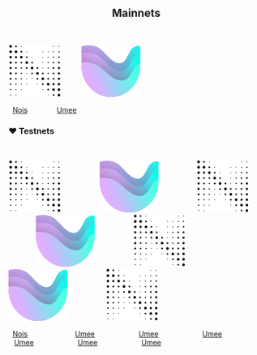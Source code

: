 <h2 align="center">Mainnets</h2>

<p>&nbsp;</p>

<img src="https://raw.githubusercontent.com/ShKmTr/test2/main/nois_black.svg" alt=""> &emsp; &emsp; <img src="https://raw.githubusercontent.com/ShKmTr/test2/main/umee.svg" alt="">

&nbsp; [Nois](mainnets/nois/) &emsp; &emsp; &emsp; [Umee](mainnets/umee/)

### :heart: Testnets

<p>&nbsp;</p>

<img src="https://raw.githubusercontent.com/ShKmTr/test2/main/nois_black.svg" alt=""> &emsp; &emsp; &emsp; &emsp; <img src="https://raw.githubusercontent.com/ShKmTr/test2/main/umee.svg" alt=""> &emsp; &emsp; &emsp; &emsp; <img src="https://raw.githubusercontent.com/ShKmTr/test2/main/nois_black.svg" alt=""> &emsp; &emsp; &emsp; &emsp; <img src="https://raw.githubusercontent.com/ShKmTr/test2/main/umee.svg" alt=""> &emsp; &emsp; &emsp; &emsp; <img src="https://raw.githubusercontent.com/ShKmTr/test2/main/nois_black.svg" alt=""> &emsp; &emsp; &emsp; &emsp; <img src="https://raw.githubusercontent.com/ShKmTr/test2/main/umee.svg" alt=""> &emsp; &emsp; &emsp; &emsp; <img src="https://raw.githubusercontent.com/ShKmTr/test2/main/nois_black.svg" alt="">

&nbsp; [Nois](mainnets/nois/) &emsp; &emsp; &emsp; &emsp; &emsp; [Umee](mainnets/umee/) &emsp; &emsp; &emsp; &emsp; &ensp; [Umee](mainnets/umee/) &emsp; &emsp; &emsp; &emsp; &ensp; [Umee](mainnets/umee/) &emsp; &emsp; &emsp; &emsp; &ensp; [Umee](mainnets/umee/)  &emsp; &emsp; &emsp; &emsp; &ensp; [Umee](mainnets/umee/)  &emsp; &emsp; &emsp; &emsp; &ensp; [Umee](mainnets/umee/)
